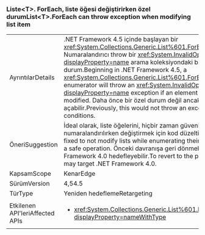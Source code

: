 ### <a name="listlttgtforeach-can-throw-exception-when-modifying-list-item"></a><span data-ttu-id="25071-101">Liste&lt;T&gt;. ForEach, liste öğesi değiştirirken özel durum</span><span class="sxs-lookup"><span data-stu-id="25071-101">List&lt;T&gt;.ForEach can throw exception when modifying list item</span></span>

|   |   |
|---|---|
|<span data-ttu-id="25071-102">Ayrıntılar</span><span class="sxs-lookup"><span data-stu-id="25071-102">Details</span></span>|<span data-ttu-id="25071-103">.NET Framework 4.5 içinde başlayan bir <xref:System.Collections.Generic.List%601.ForEach(System.Action{%600})> Numaralandırıcı throw bir <xref:System.InvalidOperationException?displayProperty=name> arama koleksiyondaki bir öğe değiştirilirse özel durum.</span><span class="sxs-lookup"><span data-stu-id="25071-103">Beginning in .NET Framework 4.5, a <xref:System.Collections.Generic.List%601.ForEach(System.Action{%600})> enumerator will throw an <xref:System.InvalidOperationException?displayProperty=name> exception if an element in the calling collection is modified.</span></span> <span data-ttu-id="25071-104">Daha önce bir özel durum değil ancak yarış durumları için yol açabilir.</span><span class="sxs-lookup"><span data-stu-id="25071-104">Previously, this would not throw an exception but could lead to race conditions.</span></span>|
|<span data-ttu-id="25071-105">Öneri</span><span class="sxs-lookup"><span data-stu-id="25071-105">Suggestion</span></span>|<span data-ttu-id="25071-106">İdeal olarak, liste öğelerini, hiçbir zaman güvenli bir işlem olduğundan numaralandırılırken değiştirmek için kod düzeltilmelidir.</span><span class="sxs-lookup"><span data-stu-id="25071-106">Ideally, code should be fixed to not modify lists while enumerating their elements because that is never a safe operation.</span></span> <span data-ttu-id="25071-107">Önceki davranışa geri dönmek için yine de bir uygulama .NET Framework 4.0 hedefleyebilir.</span><span class="sxs-lookup"><span data-stu-id="25071-107">To revert to the previous behavior, though, an app may target .NET Framework 4.0.</span></span>|
|<span data-ttu-id="25071-108">Kapsam</span><span class="sxs-lookup"><span data-stu-id="25071-108">Scope</span></span>|<span data-ttu-id="25071-109">Kenar</span><span class="sxs-lookup"><span data-stu-id="25071-109">Edge</span></span>|
|<span data-ttu-id="25071-110">Sürüm</span><span class="sxs-lookup"><span data-stu-id="25071-110">Version</span></span>|<span data-ttu-id="25071-111">4,5</span><span class="sxs-lookup"><span data-stu-id="25071-111">4.5</span></span>|
|<span data-ttu-id="25071-112">Tür</span><span class="sxs-lookup"><span data-stu-id="25071-112">Type</span></span>|<span data-ttu-id="25071-113">Yeniden hedefleme</span><span class="sxs-lookup"><span data-stu-id="25071-113">Retargeting</span></span>|
|<span data-ttu-id="25071-114">Etkilenen API'leri</span><span class="sxs-lookup"><span data-stu-id="25071-114">Affected APIs</span></span>|<ul><li><xref:System.Collections.Generic.List%601.ForEach(System.Action{%600})?displayProperty=nameWithType></li></ul>|

